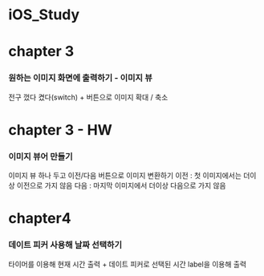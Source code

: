 # iOS_Study

# chapter 3 
### 원하는 이미지 화면에 출력하기 - 이미지 뷰 

전구 껐다 켰다(switch) + 버튼으로 이미지 확대 / 축소

# chapter 3 - HW
### 이미지 뷰어 만들기

이미지 뷰 하나 두고 이전/다음 버튼으로 이미지 변환하기
이전 : 첫 이미지에서는 더이상 이전으로 가지 않음
다음 : 마지막 이미지에서 더이상 다음으로 가지 않음

# chapter4
### 데이트 피커 사용해 날짜 선택하기

타이머를 이용해 현재 시간 출력 + 데이트 피커로 선택된 시간 label을 이용해 출력
